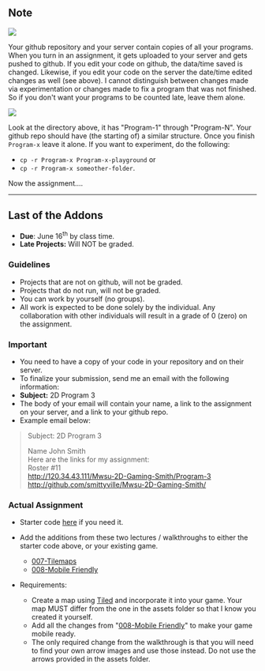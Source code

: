 ## Note
![](http://f.cl.ly/items/0Z2q103A2P1U3C0n0e2g/Screen%20Shot%202016-06-15%20at%206.17.00%20PM.png)

Your github repository and your server contain copies of all your programs. When you turn in an assignment, it gets uploaded to your server and gets pushed to github. If you edit your code on github, the data/time saved is changed. Likewise, if you edit your code on the server the date/time edited changes as well (see above). I cannot distinguish between changes made via experimentation or changes made to fix a program that was not finished. So if you don't want your programs to be counted late, leave them alone.

![](http://f.cl.ly/items/1H3D2U451w02430a181Y/programs_in_github.png)

Look at the directory above, it has "Program-1" through "Program-N". Your github repo should have (the starting of) a similar structure. Once you finish `Program-x` leave it alone. If you want to experiment, do the following:

- `cp -r Program-x Program-x-playground` or 
- `cp -r Program-x someother-folder`. 

Now the assignment....

---

## Last of the Addons
- **Due**: June 16<sup>th</sup> by class time.
- **Late Projects:** Will NOT be graded. 

### Guidelines
- Projects that are not on github, will not be graded. 
- Projects that do not run, will not be graded.
- You can work by yourself (no groups).
- All work is expected to be done solely by the individual. Any collaboration with other individuals will result in a grade of 0 (zero) on the assignment.

### Important
- You need to have a copy of your code in your repository and on their server. 
- To finalize your submission, send me an email with the following information:
- **Subject:** 2D Program 3
- The body of your email will contain your name, a link to the assignment on your server, and a link to your github repo.
- Example email below:

>Subject: 2D Program 3
>
>Name John Smith<br>
Here are the links for my assignment:<br>
Roster #11<br>
http://120.34.43.111/Mwsu-2D-Gaming-Smith/Program-3<br>
http://github.com/smittyville/Mwsu-2D-Gaming-Smith/<br>

### Actual Assignment

- Starter code [here](https://github.com/rugbyprof/Mwsu-Mobile-Gaming/blob/master/Example_code/Program-3-Starter.zip) if you need it.

- Add the additions from these two lectures / walkthroughs to either the starter code above, or your existing game. 
    - [007-Tilemaps](https://github.com/rugbyprof/Mwsu-Mobile-Gaming/blob/master/Lectures/007-Tilemaps.md)
    - [008-Mobile Friendly](https://github.com/rugbyprof/Mwsu-Mobile-Gaming/blob/master/Lectures/008-MobileFriendly.md)

- Requirements:
    - Create a map using [Tiled](http://www.mapeditor.org/download.html) and incorporate it into your game. Your map MUST differ from the one in the assets folder so that I know you created it yourself.
    - Add all the changes from "[008-Mobile Friendly](https://github.com/rugbyprof/Mwsu-Mobile-Gaming/blob/master/Lectures/008-MobileFriendly.md)" to make your game mobile ready.
    - The only required change from the walkthrough is that you will need to find your own arrow images and use those instead. Do not use the arrows provided in the assets folder.

